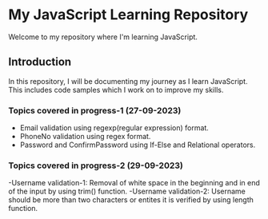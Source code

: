 # My JavaScript Learning Repository

Welcome to my repository where I'm learning JavaScript.

## Introduction

In this repository, I will be documenting my journey as I learn JavaScript. This includes code samples which I work on to improve my skills.

### Topics covered in progress-1 (27-09-2023)

- Email validation using regexp(regular expression) format.
- PhoneNo validation using regex format.
- Password and ConfirmPassword using If-Else and Relational operators.

### Topics covered in progress-2 (29-09-2023)
-Username validation-1: Removal of white space in the beginning and in end of the input by using trim() function.
-Username validation-2: Username should be more than two characters or entites it is verified by using length function.
